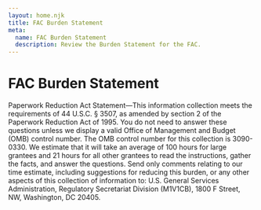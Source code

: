 ```yaml
---
layout: home.njk
title: FAC Burden Statement
meta:
  name: FAC Burden Statement
  description: Review the Burden Statement for the FAC.
---
```


# FAC Burden Statement

Paperwork Reduction Act Statement—This information collection meets the requirements of 44 U.S.C. § 3507, as amended by section 2 of the Paperwork Reduction Act of 1995. You do not need to answer these questions unless we display a valid Office of Management and Budget (OMB) control number. The OMB control number for this collection is 3090-0330. We estimate that it will take an average of 100 hours for large grantees and 21 hours for all other grantees to read the instructions, gather the facts, and answer the questions. Send only comments relating to our time estimate, including suggestions for reducing this burden, or any other aspects of this collection of information to: U.S. General Services Administration, Regulatory Secretariat Division (M1V1CB), 1800 F Street, NW, Washington, DC 20405.
